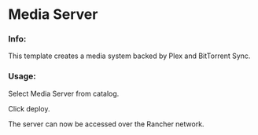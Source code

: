 # Media Server


### Info:

 This template creates a media system backed by Plex and BitTorrent Sync. 
 
 
### Usage:

 Select Media Server from catalog. 
 
 Click deploy.
 
 The server can now be accessed over the Rancher network. 
